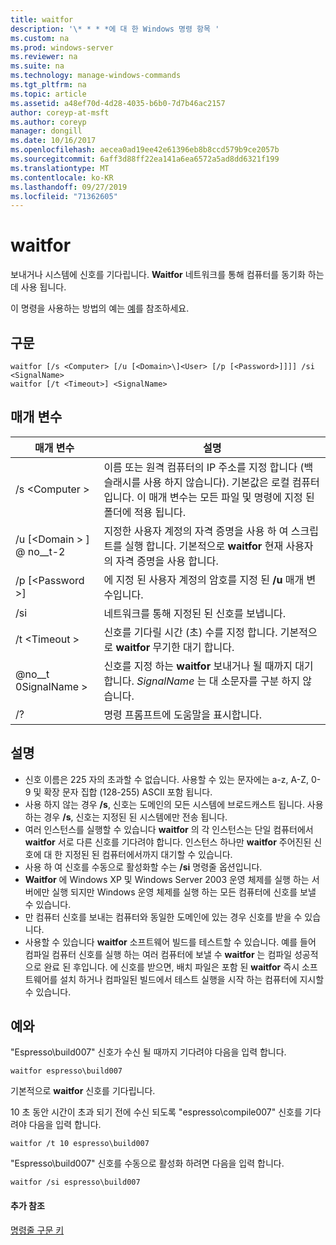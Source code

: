 ```yaml
---
title: waitfor
description: '\* * * *에 대 한 Windows 명령 항목 '
ms.custom: na
ms.prod: windows-server
ms.reviewer: na
ms.suite: na
ms.technology: manage-windows-commands
ms.tgt_pltfrm: na
ms.topic: article
ms.assetid: a48ef70d-4d28-4035-b6b0-7d7b46ac2157
author: coreyp-at-msft
ms.author: coreyp
manager: dongill
ms.date: 10/16/2017
ms.openlocfilehash: aecea0ad19ee42e61396eb8b8ccd579b9ce2057b
ms.sourcegitcommit: 6aff3d88ff22ea141a6ea6572a5ad8dd6321f199
ms.translationtype: MT
ms.contentlocale: ko-KR
ms.lasthandoff: 09/27/2019
ms.locfileid: "71362605"
---
```

# <a name="waitfor"></a>waitfor



보내거나 시스템에 신호를 기다립니다. **Waitfor** 네트워크를 통해 컴퓨터를 동기화 하는 데 사용 됩니다.

이 명령을 사용하는 방법의 예는 [예](#BKMK_examples)를 참조하세요.

## <a name="syntax"></a>구문

```
waitfor [/s <Computer> [/u [<Domain>\]<User> [/p [<Password>]]]] /si <SignalName>
waitfor [/t <Timeout>] <SignalName>
```

## <a name="parameters"></a>매개 변수

|       매개 변수       |                                                                                         설명                                                                                          |
|-----------------------|----------------------------------------------------------------------------------------------------------------------------------------------------------------------------------------------|
|    /s \<Computer >     | 이름 또는 원격 컴퓨터의 IP 주소를 지정 합니다 (백슬래시를 사용 하지 않습니다). 기본값은 로컬 컴퓨터입니다. 이 매개 변수는 모든 파일 및 명령에 지정 된 폴더에 적용 됩니다. |
| /u [\<Domain > \] @ no__t-2 |                              지정한 사용자 계정의 자격 증명을 사용 하 여 스크립트를 실행 합니다. 기본적으로 **waitfor** 현재 사용자의 자격 증명을 사용 합니다.                               |
|   /p [\<Password >]    |                                                    에 지정 된 사용자 계정의 암호를 지정 된 **/u** 매개 변수입니다.                                                     |
|          /si          |                                                                        네트워크를 통해 지정된 된 신호를 보냅니다.                                                                        |
|     /t \<Timeout >     |                                              신호를 기다릴 시간 (초) 수를 지정 합니다. 기본적으로 **waitfor** 무기한 대기 합니다.                                               |
|     @no__t 0SignalName >     |                                                신호를 지정 하는 **waitfor** 보내거나 될 때까지 대기 합니다. *SignalName* 는 대 소문자를 구분 하지 않습니다.                                                 |
|          /?           |                                                                             명령 프롬프트에 도움말을 표시합니다.                                                                             |

## <a name="remarks"></a>설명

-   신호 이름은 225 자의 초과할 수 없습니다. 사용할 수 있는 문자에는 a-z, A-Z, 0-9 및 확장 문자 집합 (128-255) ASCII 포함 됩니다.
-   사용 하지 않는 경우 **/s**, 신호는 도메인의 모든 시스템에 브로드캐스트 됩니다. 사용 하는 경우 **/s**, 신호는 지정된 된 시스템에만 전송 됩니다.
-   여러 인스턴스를 실행할 수 있습니다 **waitfor** 의 각 인스턴스는 단일 컴퓨터에서 **waitfor** 서로 다른 신호를 기다려야 합니다. 인스턴스 하나만 **waitfor** 주어진된 신호에 대 한 지정된 된 컴퓨터에서까지 대기할 수 있습니다.
-   사용 하 여 신호를 수동으로 활성화할 수는 **/si** 명령줄 옵션입니다.
-   **Waitfor** 에 Windows XP 및 Windows Server 2003 운영 체제를 실행 하는 서버에만 실행 되지만 Windows 운영 체제를 실행 하는 모든 컴퓨터에 신호를 보낼 수 있습니다.
-   만 컴퓨터 신호를 보내는 컴퓨터와 동일한 도메인에 있는 경우 신호를 받을 수 있습니다.
-   사용할 수 있습니다 **waitfor** 소프트웨어 빌드를 테스트할 수 있습니다. 예를 들어 컴파일 컴퓨터 신호를 실행 하는 여러 컴퓨터에 보낼 수 **waitfor** 는 컴파일 성공적으로 완료 된 후입니다. 에 신호를 받으면, 배치 파일은 포함 된 **waitfor** 즉시 소프트웨어를 설치 하거나 컴파일된 빌드에서 테스트 실행을 시작 하는 컴퓨터에 지시할 수 있습니다.

## <a name="BKMK_examples"></a>예와

"Espresso\build007" 신호가 수신 될 때까지 기다려야 다음을 입력 합니다.
```
waitfor espresso\build007
```
기본적으로 **waitfor** 신호를 기다립니다.

10 초 동안 시간이 초과 되기 전에 수신 되도록 "espresso\compile007" 신호를 기다려야 다음을 입력 합니다.
```
waitfor /t 10 espresso\build007
```
"Espresso\build007" 신호를 수동으로 활성화 하려면 다음을 입력 합니다.
```
waitfor /si espresso\build007
```

#### <a name="additional-references"></a>추가 참조

[명령줄 구문 키](command-line-syntax-key.md)